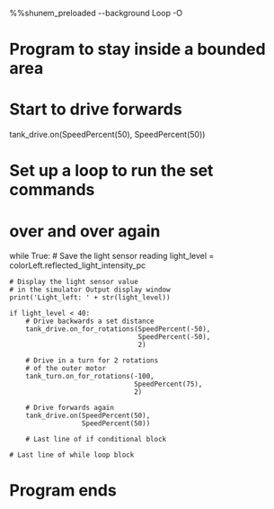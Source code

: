%%shunem_preloaded --background Loop -O

# Program to stay inside a bounded area

# Start to drive forwards
tank_drive.on(SpeedPercent(50), SpeedPercent(50))

# Set up a loop to run the set commands
# over and over again
while True:
    # Save the light sensor reading
    light_level = colorLeft.reflected_light_intensity_pc
    
    # Display the light sensor value
    # in the simulator Output display window
    print('Light_left: ' + str(light_level))

    if light_level < 40:
        # Drive backwards a set distance 
        tank_drive.on_for_rotations(SpeedPercent(-50),
                                    SpeedPercent(-50),
                                    2)

        # Drive in a turn for 2 rotations
        # of the outer motor
        tank_turn.on_for_rotations(-100,
                                   SpeedPercent(75),
                                   2)

        # Drive forwards again
        tank_drive.on(SpeedPercent(50),
                      SpeedPercent(50))
        
        # Last line of if conditional block
        
    # Last line of while loop block

# Program ends
